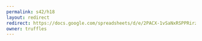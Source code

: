 ```yaml
---
permalink: s42/h18
layout: redirect
redirect: https://docs.google.com/spreadsheets/d/e/2PACX-1vSaNxRSPPRirz2sI7N2pkdvbpyFlWlD5xiOH5X58Q6HWFMU55SraBGZF2MwPYBpLXigYqcmKo9MXdq7/pubhtml
owner: truffles
---
```

